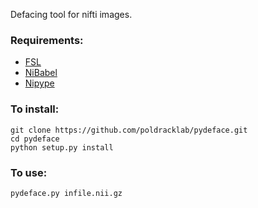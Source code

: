 Defacing tool for nifti images.  

### Requirements:
- [FSL](https://fsl.fmrib.ox.ac.uk/fsl/fslwiki/FSL)
- [NiBabel](http://nipy.org/nibabel/)
- [Nipype](http://nipype.readthedocs.io/en/latest/)

### To install:
```
git clone https://github.com/poldracklab/pydeface.git
cd pydeface
python setup.py install
```

### To use:
```
pydeface.py infile.nii.gz
```
